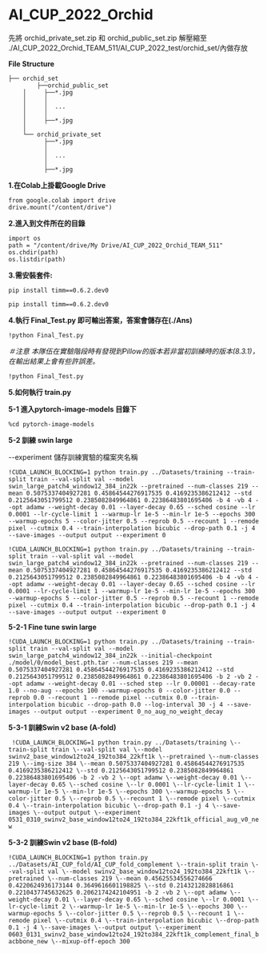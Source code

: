 # AI_CUP_2022_Orchid


先將 orchid_private_set.zip 和 orchid_public_set.zip 解壓縮至
./AI_CUP_2022_Orchid_TEAM_511/AI_CUP_2022_test/orchid_set/內做存放

**File Structure**

    ├── orchid_set
	    	├──orchid_public_set
		│     ├──*.jpg
		│     │
		│     │  ...
		│     │
		│     ├──*.jpg
		│    
		└── orchid_private_set
			  ├──*.jpg
			  │
			  │  ...
			  │
			  ├──*.jpg



**1.在Colab上掛載Google Drive**

``` {.python}
from google.colab import drive
drive.mount("/content/drive")
```
**2.進入到文件所在的目錄**

``` {.python}
import os
path = "/content/drive/My Drive/AI_CUP_2022_Orchid_TEAM_511"
os.chdir(path)
os.listdir(path)
```

**3.需安裝套件:** 

`pip install timm==0.6.2.dev0`

``` {.python}
pip install timm==0.6.2.dev0
```


**4.執行 Final_Test.py 即可輸出答案，答案會儲存在(./Ans)**

`!python Final_Test.py`

*＃注意
本隊伍在實驗階段時有發現到Pillow的版本若非當初訓練時的版本(8.3.1)，在輸出結果上會有些許誤差。*

``` {.python}
!python Final_Test.py
```


**5.如何執行 train.py**

**5-1 進入pytorch-image-models 目錄下**
``` {.python}
%cd pytorch-image-models
```
**5-2 訓練 swin large**

--experiment 儲存訓練實驗的檔案夾名稱

`!CUDA_LAUNCH_BLOCKING=1 python train.py ../Datasets/training --train-split train --val-split val --model swin_large_patch4_window12_384_in22k --pretrained --num-classes 219 --mean 0.5075337404927281 0.45864544276917535 0.4169235386212412 --std 0.2125643051799512 0.2385082849964861 0.22386483801695406 -b 4 -vb 4 --opt adamw --weight-decay 0.01 --layer-decay 0.65 --sched cosine --lr 0.0001 --lr-cycle-limit 1 --warmup-lr 1e-5 --min-lr 1e-5 --epochs 300 --warmup-epochs 5 --color-jitter 0.5 --reprob 0.5 --recount 1 --remode pixel --cutmix 0.4 --train-interpolation bicubic --drop-path 0.1 -j 4 --save-images --output output --experiment 0`

``` {.python}
!CUDA_LAUNCH_BLOCKING=1 python train.py ../Datasets/training --train-split train --val-split val --model swin_large_patch4_window12_384_in22k --pretrained --num-classes 219 --mean 0.5075337404927281 0.45864544276917535 0.4169235386212412 --std 0.2125643051799512 0.2385082849964861 0.22386483801695406 -b 4 -vb 4 --opt adamw --weight-decay 0.01 --layer-decay 0.65 --sched cosine --lr 0.0001 --lr-cycle-limit 1 --warmup-lr 1e-5 --min-lr 1e-5 --epochs 300 --warmup-epochs 5 --color-jitter 0.5 --reprob 0.5 --recount 1 --remode pixel --cutmix 0.4 --train-interpolation bicubic --drop-path 0.1 -j 4 --save-images --output output --experiment 0
```

**5-2-1 Fine tune swin large**

`!CUDA_LAUNCH_BLOCKING=1 python train.py ../Datasets/training --train-split train --val-split val --model swin_large_patch4_window12_384_in22k --initial-checkpoint ./model/0/model_best.pth.tar --num-classes 219 --mean 0.5075337404927281 0.45864544276917535 0.4169235386212412 --std 0.2125643051799512 0.2385082849964861 0.22386483801695406 -b 2 -vb 2 --opt adamw --weight-decay 0.01 --sched step --lr 0.00001 --decay-rate 1.0 --no-aug --epochs 100 --warmup-epochs 0 --color-jitter 0.0 --reprob 0.0 --recount 1 --remode pixel --cutmix 0.0 --train-interpolation bicubic --drop-path 0.0 --log-interval 30 -j 4 --save-images --output output --experiment 0_no_aug_no_weight_decay`

**5-3-1 訓練Swin v2 base (A-fold)**

`
!CUDA_LAUNCH_BLOCKING=1 python train.py ../Datasets/training
\--train-split train \--val-split val \--model
swinv2_base_window12to24_192to384_22kft1k \--pretrained \--num-classes
219 \--img-size 384 \--mean 0.5075337404927281 0.45864544276917535
0.4169235386212412 \--std 0.2125643051799512 0.2385082849964861
0.22386483801695406 -b 2 -vb 2 \--opt adamw \--weight-decay 0.01
\--layer-decay 0.65 \--sched cosine \--lr 0.0001 \--lr-cycle-limit 1
\--warmup-lr 1e-5 \--min-lr 1e-5 \--epochs 300 \--warmup-epochs 5
\--color-jitter 0.5 \--reprob 0.5 \--recount 1 \--remode pixel \--cutmix
0.4 \--train-interpolation bicubic \--drop-path 0.1 -j 4 \--save-images
\--output output \--experiment
0531_0310_swinv2_base_window12to24_192to384_22kft1k_official_aug_v0_new`


**5-3-2 訓練Swin v2 base (B-fold)**


`!CUDA_LAUNCH_BLOCKING=1 python train.py
../Datasets/AI_CUP_fold/AI_CUP_fold_complement \--train-split train
\--val-split val \--model swinv2_base_window12to24_192to384_22kft1k
\--pretrained \--num-classes 219 \--mean 0.45625534556274666
0.4220624936173144 0.3649616601198825 \--std 0.2143212828816861
0.2210437745632625 0.2062174242104951 -b 2 -vb 2 \--opt adamw
\--weight-decay 0.01 \--layer-decay 0.65 \--sched cosine \--lr 0.0001
\--lr-cycle-limit 2 \--warmup-lr 1e-5 \--min-lr 1e-5 \--epochs 300
\--warmup-epochs 5 \--color-jitter 0.5 \--reprob 0.5 \--recount 1
\--remode pixel \--cutmix 0.4 \--train-interpolation bicubic
\--drop-path 0.1 -j 4 \--save-images \--output output \--experiment
0603_0131_swinv2_base_window12to24_192to384_22kft1k_complement_final_bacbbone_new
\--mixup-off-epoch 300`
